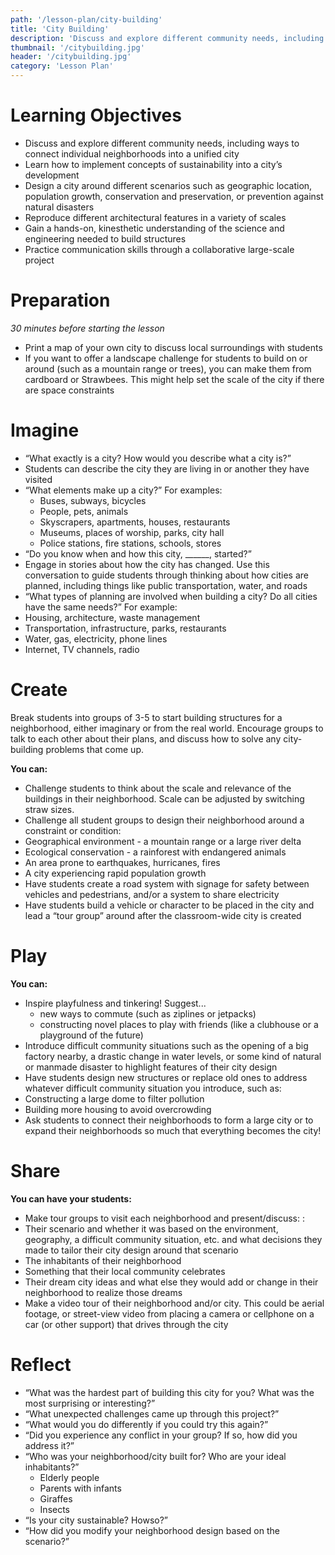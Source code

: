 ```yaml
---
path: '/lesson-plan/city-building'
title: 'City Building'
description: 'Discuss and explore different community needs, including ways to connect individual neighborhoods into a unified city.'
thumbnail: '/citybuilding.jpg'
header: '/citybuilding.jpg'
category: 'Lesson Plan'
---
```


# Learning Objectives

* Discuss and explore different community needs, including ways to connect individual neighborhoods into a unified city
* Learn how to implement concepts of sustainability into a city’s development
* Design a city around different scenarios such as geographic location, population growth, conservation and preservation, or prevention against natural disasters
* Reproduce different architectural features in a variety of scales
* Gain a hands-on, kinesthetic understanding of the science and engineering needed to build structures
* Practice communication skills through a collaborative large-scale project

# Preparation

*30 minutes before starting the lesson*

* Print a map of your own city to discuss local surroundings with students
* If you want to offer a landscape challenge for students to build on or around (such as a mountain range or trees), you can make them from cardboard or Strawbees. This might help set the scale of the city if there are space constraints

# Imagine

* “What exactly is a city? How would you describe what a city is?”
* Students can describe the city they are living in or another they have visited
* “What elements make up a city?” For examples:
  * Buses, subways, bicycles
  * People, pets, animals
  * Skyscrapers, apartments, houses, restaurants
  * Museums, places of worship, parks, city hall
  * Police stations, fire stations, schools, stores
* “Do you know when and how this city, ______, started?”
* Engage in stories about how the city has changed. Use this conversation to guide students through thinking about how cities are planned, including things like public transportation, water, and roads
* “What types of planning are involved when building a city? Do all cities have the same needs?” For example:
* Housing, architecture, waste management
* Transportation, infrastructure, parks, restaurants
* Water, gas, electricity, phone lines
* Internet, TV channels, radio

# Create

Break students into groups of 3-5 to start building structures for a neighborhood, either imaginary or from the real world. Encourage groups to talk to each other about their plans, and discuss how to solve any city-building problems that come up.

<section component="thumbnails">
<section component="thumbnail" title="Build a Stacking Tower" description="Build big by stacking Strawbees cubes and add custom shapes to style it" image="/tower.jpg" path="/activity/build-a-stacking-tower"></section>
<section component="thumbnail" title="Build a Truss Bridge" description="Build a truss bridge and use your hands to understand structural integrity." image="/truss.jpg" path="/activity/build-a-truss-bridge"></section>
</section>

**You can:**

* Challenge students to think about the scale and relevance of the buildings in their neighborhood. Scale can be adjusted by switching straw sizes.
* Challenge all student groups to design their neighborhood around a constraint or condition:
* Geographical environment - a mountain range or a large river delta
* Ecological conservation - a rainforest with endangered animals
* An area prone to earthquakes, hurricanes, fires
* A city experiencing rapid population growth
* Have students create a road system with signage for safety between vehicles and pedestrians, and/or a system to share electricity
* Have students build a vehicle or character to be placed in the city and lead a “tour group” around after the classroom-wide city is created

# Play

**You can:**

* Inspire playfulness and tinkering! Suggest...
  * new ways to commute (such as ziplines or jetpacks)
  * constructing novel places to play with friends (like a clubhouse or a playground of the future)
* Introduce difficult community situations such as the opening of a big factory nearby, a drastic change in water levels, or some kind of natural or manmade disaster to highlight features of their city design
* Have students design new structures or replace old ones to address whatever difficult community situation you introduce, such as:
* Constructing a large dome to filter pollution
* Building more housing to avoid overcrowding
* Ask students to connect their neighborhoods to form a large city or to expand their neighborhoods so much that everything becomes the city!

# Share

**You can have your students:**

* Make tour groups to visit each neighborhood and present/discuss: :
* Their scenario and whether it was based on the environment, geography, a difficult community situation, etc. and what decisions they made to tailor their city design around that scenario
* The inhabitants of their neighborhood
* Something that their local community celebrates
* Their dream city ideas and what else they would add or change in their neighborhood to realize those dreams
* Make a video tour of their neighborhood and/or city. This could be aerial footage, or street-view video from placing a camera or cellphone on a car (or other support) that drives through the city

# Reflect

* “What was the hardest part of building this city for you? What was the most surprising or interesting?”
* “What unexpected challenges came up through this project?”
* “What would you do differently if you could try this again?”
* “Did you experience any conflict in your group? If so, how did you address it?”
* “Who was your neighborhood/city built for? Who are your ideal inhabitants?”
  * Elderly people
  * Parents with infants
  * Giraffes
  * Insects
* “Is your city sustainable? Howso?”
* “How did you modify your neighborhood design based on the scenario?”
